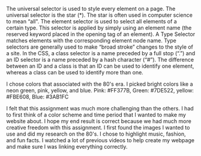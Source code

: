 
The universal selector is used to style every element on a page. The universal selector is the star (*). The star is often used in computer science to mean “all". The element selector is used to select all elements of a certain type. This selector is applied by simply using an element name (the reserved keyword placed in the opening tag of an element). A Type Selector matches elements with the corresponding element node name. Type selectors are generally used to make “broad stroke” changes to the style of a site. In the CSS, a class selector is a name preceded by a full stop (“.”) and an ID selector is a name preceded by a hash character (“#”). The difference between an ID and a class is that an ID can be used to identify one element, whereas a class can be used to identify more than one.

I chose colors that associated with the 80's era. I picked bright colors like a neon green, pink, yellow, and blue.
Pink: #FF377B, Green: #7DE522, yellow: #FBE608, Blue: #3AB1FC

I felt that this assignment was much more challenging than the others. I had to first think of a color scheme and time period that I wanted to make my website about. I hope my end result is correct because we had much more creative freedom with this assignment. I first found the images I wanted to use and did my research on the 80's. I chose to highlight music, fashion, and fun facts. I watched a lot of previous videos to help create my webpage and make sure I was linking everything correctly.

